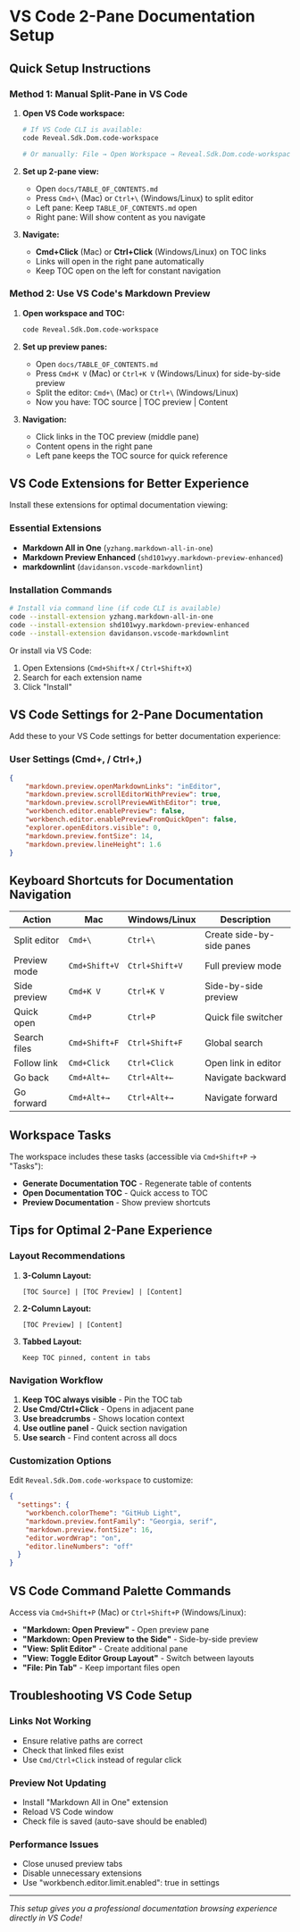 # VS Code 2-Pane Documentation Setup

## Quick Setup Instructions

### Method 1: Manual Split-Pane in VS Code

1. **Open VS Code workspace:**
   ```bash
   # If VS Code CLI is available:
   code Reveal.Sdk.Dom.code-workspace
   
   # Or manually: File → Open Workspace → Reveal.Sdk.Dom.code-workspace
   ```

2. **Set up 2-pane view:**
   - Open `docs/TABLE_OF_CONTENTS.md`
   - Press `Cmd+\` (Mac) or `Ctrl+\` (Windows/Linux) to split editor
   - Left pane: Keep `TABLE_OF_CONTENTS.md` open
   - Right pane: Will show content as you navigate

3. **Navigate:**
   - **Cmd+Click** (Mac) or **Ctrl+Click** (Windows/Linux) on TOC links
   - Links will open in the right pane automatically
   - Keep TOC open on the left for constant navigation

### Method 2: Use VS Code's Markdown Preview

1. **Open workspace and TOC:**
   ```bash
   code Reveal.Sdk.Dom.code-workspace
   ```

2. **Set up preview panes:**
   - Open `docs/TABLE_OF_CONTENTS.md`
   - Press `Cmd+K V` (Mac) or `Ctrl+K V` (Windows/Linux) for side-by-side preview
   - Split the editor: `Cmd+\` (Mac) or `Ctrl+\` (Windows/Linux)
   - Now you have: TOC source | TOC preview | Content

3. **Navigation:**
   - Click links in the TOC preview (middle pane)
   - Content opens in the right pane
   - Left pane keeps the TOC source for quick reference

## VS Code Extensions for Better Experience

Install these extensions for optimal documentation viewing:

### Essential Extensions
- **Markdown All in One** (`yzhang.markdown-all-in-one`)
- **Markdown Preview Enhanced** (`shd101wyy.markdown-preview-enhanced`)
- **markdownlint** (`davidanson.vscode-markdownlint`)

### Installation Commands
```bash
# Install via command line (if code CLI is available)
code --install-extension yzhang.markdown-all-in-one
code --install-extension shd101wyy.markdown-preview-enhanced
code --install-extension davidanson.vscode-markdownlint
```

Or install via VS Code:
1. Open Extensions (`Cmd+Shift+X` / `Ctrl+Shift+X`)
2. Search for each extension name
3. Click "Install"

## VS Code Settings for 2-Pane Documentation

Add these to your VS Code settings for better documentation experience:

### User Settings (Cmd+, / Ctrl+,)
```json
{
    "markdown.preview.openMarkdownLinks": "inEditor",
    "markdown.preview.scrollEditorWithPreview": true,
    "markdown.preview.scrollPreviewWithEditor": true,
    "workbench.editor.enablePreview": false,
    "workbench.editor.enablePreviewFromQuickOpen": false,
    "explorer.openEditors.visible": 0,
    "markdown.preview.fontSize": 14,
    "markdown.preview.lineHeight": 1.6
}
```

## Keyboard Shortcuts for Documentation Navigation

| Action | Mac | Windows/Linux | Description |
|--------|-----|---------------|-------------|
| Split editor | `Cmd+\` | `Ctrl+\` | Create side-by-side panes |
| Preview mode | `Cmd+Shift+V` | `Ctrl+Shift+V` | Full preview mode |
| Side preview | `Cmd+K V` | `Ctrl+K V` | Side-by-side preview |
| Quick open | `Cmd+P` | `Ctrl+P` | Quick file switcher |
| Search files | `Cmd+Shift+F` | `Ctrl+Shift+F` | Global search |
| Follow link | `Cmd+Click` | `Ctrl+Click` | Open link in editor |
| Go back | `Cmd+Alt+←` | `Ctrl+Alt+←` | Navigate backward |
| Go forward | `Cmd+Alt+→` | `Ctrl+Alt+→` | Navigate forward |

## Workspace Tasks

The workspace includes these tasks (accessible via `Cmd+Shift+P` → "Tasks"):

- **Generate Documentation TOC** - Regenerate table of contents
- **Open Documentation TOC** - Quick access to TOC
- **Preview Documentation** - Show preview shortcuts

## Tips for Optimal 2-Pane Experience

### Layout Recommendations

1. **3-Column Layout:**
   ```
   [TOC Source] | [TOC Preview] | [Content]
   ```

2. **2-Column Layout:**
   ```
   [TOC Preview] | [Content]
   ```

3. **Tabbed Layout:**
   ```
   Keep TOC pinned, content in tabs
   ```

### Navigation Workflow

1. **Keep TOC always visible** - Pin the TOC tab
2. **Use Cmd/Ctrl+Click** - Opens in adjacent pane
3. **Use breadcrumbs** - Shows location context
4. **Use outline panel** - Quick section navigation
5. **Use search** - Find content across all docs

### Customization Options

Edit `Reveal.Sdk.Dom.code-workspace` to customize:

```json
{
  "settings": {
    "workbench.colorTheme": "GitHub Light",
    "markdown.preview.fontFamily": "Georgia, serif",
    "markdown.preview.fontSize": 16,
    "editor.wordWrap": "on",
    "editor.lineNumbers": "off"
  }
}
```

## VS Code Command Palette Commands

Access via `Cmd+Shift+P` (Mac) or `Ctrl+Shift+P` (Windows/Linux):

- **"Markdown: Open Preview"** - Open preview pane
- **"Markdown: Open Preview to the Side"** - Side-by-side preview
- **"View: Split Editor"** - Create additional pane
- **"View: Toggle Editor Group Layout"** - Switch between layouts
- **"File: Pin Tab"** - Keep important files open

## Troubleshooting VS Code Setup

### Links Not Working
- Ensure relative paths are correct
- Check that linked files exist
- Use `Cmd/Ctrl+Click` instead of regular click

### Preview Not Updating
- Install "Markdown All in One" extension
- Reload VS Code window
- Check file is saved (auto-save should be enabled)

### Performance Issues
- Close unused preview tabs
- Disable unnecessary extensions
- Use "workbench.editor.limit.enabled": true in settings

---

*This setup gives you a professional documentation browsing experience directly in VS Code!*